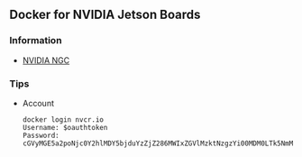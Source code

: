 ## Docker for NVIDIA Jetson Boards


### Information
- [NVIDIA NGC](ihttps://ngc.nvidia.com/catalog)


### Tips
- Account
	```
	docker login nvcr.io
	Username: $oauthtoken
	Password: cGVyMGE5a2poNjc0Y2hlMDY5bjduYzZjZ286MWIxZGVlMzktNzgzYi00MDM0LTk5NmMtYTFhOGJlM2VjNGFj
	```


